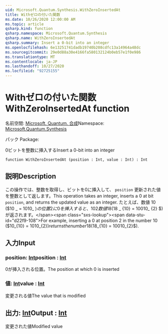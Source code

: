 ```yaml
---
uid: Microsoft.Quantum.Synthesis.WithZeroInsertedAt
title: Withゼロの付いた関数
ms.date: 10/26/2020 12:00:00 AM
ms.topic: article
qsharp.kind: function
qsharp.namespace: Microsoft.Quantum.Synthesis
qsharp.name: WithZeroInsertedAt
qsharp.summary: Insert a 0-bit into an integer
ms.openlocfilehash: 6e13251741dadb19740b208cdfc13a14964a48dc
ms.sourcegitcommit: 29e0d88a30e4166fa580132124b0eb57e1f0e986
ms.translationtype: MT
ms.contentlocale: ja-JP
ms.lasthandoff: 10/27/2020
ms.locfileid: "92725155"
---
```

# <a name="withzeroinsertedat-function"></a><span data-ttu-id="d22f9-102">Withゼロの付いた関数</span><span class="sxs-lookup"><span data-stu-id="d22f9-102">WithZeroInsertedAt function</span></span>

<span data-ttu-id="d22f9-103">名前空間: [Microsoft. Quantum. 合成](xref:Microsoft.Quantum.Synthesis)</span><span class="sxs-lookup"><span data-stu-id="d22f9-103">Namespace: [Microsoft.Quantum.Synthesis](xref:Microsoft.Quantum.Synthesis)</span></span>

<span data-ttu-id="d22f9-104">パック [](https://nuget.org/packages/)</span><span class="sxs-lookup"><span data-stu-id="d22f9-104">Package: [](https://nuget.org/packages/)</span></span>


<span data-ttu-id="d22f9-105">0ビットを整数に挿入する</span><span class="sxs-lookup"><span data-stu-id="d22f9-105">Insert a 0-bit into an integer</span></span>

```qsharp
function WithZeroInsertedAt (position : Int, value : Int) : Int
```


## <a name="description"></a><span data-ttu-id="d22f9-106">説明</span><span class="sxs-lookup"><span data-stu-id="d22f9-106">Description</span></span>

<span data-ttu-id="d22f9-107">この操作では、整数を取得し、ビットを0に挿入して、 `position` 更新された値を整数として返します。</span><span class="sxs-lookup"><span data-stu-id="d22f9-107">This operation takes an integer, inserts a 0 at bit `position`, and returns the updated value as an integer.</span></span>  <span data-ttu-id="d22f9-108">たとえば、数値 10 ($10 _ = 1010_ $) の位置2に0を挿入すると、 {10} {2} 数値 18 ($18 _ {10} = 10010_ {2} $) が返されます。</span><span class="sxs-lookup"><span data-stu-id="d22f9-108">For example, inserting a 0 at position 2 in the number 10 ($10_{10} = 1010_{2}$) returns the number 18 ($18_{10} = 10010_{2}$).</span></span>

## <a name="input"></a><span data-ttu-id="d22f9-109">入力</span><span class="sxs-lookup"><span data-stu-id="d22f9-109">Input</span></span>

### <a name="position--int"></a><span data-ttu-id="d22f9-110">position: [Int](xref:microsoft.quantum.lang-ref.int)</span><span class="sxs-lookup"><span data-stu-id="d22f9-110">position : [Int](xref:microsoft.quantum.lang-ref.int)</span></span>

<span data-ttu-id="d22f9-111">0が挿入される位置。</span><span class="sxs-lookup"><span data-stu-id="d22f9-111">The position at which 0 is inserted</span></span>


### <a name="value--int"></a><span data-ttu-id="d22f9-112">値: [Int](xref:microsoft.quantum.lang-ref.int)</span><span class="sxs-lookup"><span data-stu-id="d22f9-112">value : [Int](xref:microsoft.quantum.lang-ref.int)</span></span>

<span data-ttu-id="d22f9-113">変更される値</span><span class="sxs-lookup"><span data-stu-id="d22f9-113">The value that is modified</span></span>



## <a name="output--int"></a><span data-ttu-id="d22f9-114">出力: [Int](xref:microsoft.quantum.lang-ref.int)</span><span class="sxs-lookup"><span data-stu-id="d22f9-114">Output : [Int](xref:microsoft.quantum.lang-ref.int)</span></span>

<span data-ttu-id="d22f9-115">変更された値</span><span class="sxs-lookup"><span data-stu-id="d22f9-115">Modified value</span></span>